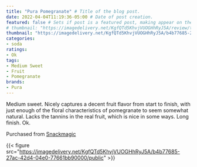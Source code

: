 ```yaml
---
title: "Pura Pomegranate" # Title of the blog post.
date: 2022-04-04T11:19:36-05:00 # Date of post creation.
featured: false # Sets if post is a featured post, making appear on the home page side bar.
# thumbnail: "https://imagedelivery.net/KgfQTd5KhvjVUOGHhRyJ5A/review/thumbs/pura-pomegranate.jpg" # Sets thumbnail image appearing inside card on homepage.
thumbnail: "https://imagedelivery.net/KgfQTd5KhvjVUOGHhRyJ5A/b4b77685-27ac-42d4-04e0-77661bb90000/thumb"
categories:
- soda
ratings:
- Ok
tags:
- Medium Sweet
- Fruit
- Pomegranate
brands:
- Pura
---
```


Medium sweet. Nicely captures a decent fruit flavor from start to finish, with just enough of the floral characteristics of pomegranate to seem somewhat natural. Lacks the tannins in the real fruit, which is nice in some ways. Long finish. Ok.

Purchased from [Snackmagic](https://www.snackmagic.com)

{{< figure src="https://imagedelivery.net/KgfQTd5KhvjVUOGHhRyJ5A/b4b77685-27ac-42d4-04e0-77661bb90000/public" >}}

